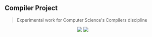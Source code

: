## Compiler Project

> Experimental work for Computer Science's Compilers discipline

<p align="center">
  <img src="https://img.shields.io/github/license/arthurderosen/compiler"/>
  <img src="https://img.shields.io/badge/C++-Solutions-blue.svg?style=flat&logo=c%2B%2B"/>
</p>
